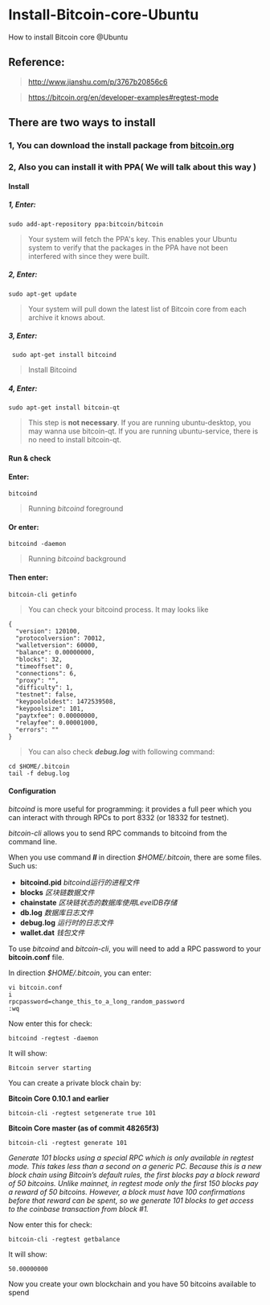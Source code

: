 # Install-Bitcoin-core-Ubuntu
How to install Bitcoin core @Ubuntu

## Reference:

> http://www.jianshu.com/p/3767b20856c6

> https://bitcoin.org/en/developer-examples#regtest-mode
            
## There are two ways to install
### 1, You can download the install package from [bitcoin.org](https://bitcoin.org/en/download)
### 2, Also you can install it with PPA( We will talk about this way )
#### Install
##### 1, Enter:

    sudo add-apt-repository ppa:bitcoin/bitcoin
> Your system will fetch the PPA's key. This enables your Ubuntu system to verify that the packages in the PPA have not been interfered with since they were built.


##### 2, Enter:

    sudo apt-get update  
> Your system will pull down the latest list of Bitcoin core from each archive it knows about.  

##### 3, Enter:
 
     sudo apt-get install bitcoind  
> Install Bitcoind  

##### 4, Enter:

    sudo apt-get install bitcoin-qt  
> This step is **not necessary**. If you are running ubuntu-desktop, you may wanna use bitcoin-qt. If you are running ubuntu-service, there is no need to install bitcoin-qt.  
#### Run & check

#### Enter:

    bitcoind
> Running *bitcoind* foreground

#### Or enter:

    bitcoind -daemon
> Running *bitcoind* background

#### Then enter:

    bitcoin-cli getinfo
> You can check your bitcoind process. It may looks like

    {
      "version": 120100,
      "protocolversion": 70012,
      "walletversion": 60000,
      "balance": 0.00000000,
      "blocks": 32,
      "timeoffset": 0,
      "connections": 6,
      "proxy": "",
      "difficulty": 1,
      "testnet": false,
      "keypoololdest": 1472539508,
      "keypoolsize": 101,
      "paytxfee": 0.00000000,
      "relayfee": 0.00001000,
      "errors": ""
    }
> You can also check ***debug.log*** with following command:

    cd $HOME/.bitcoin
    tail -f debug.log

#### Configuration

*bitcoind* is more useful for programming: it provides a full peer which you can interact with through RPCs to port 8332 (or 18332 for testnet).

*bitcoin-cli* allows you to send RPC commands to bitcoind from the command line.

When you use command ***ll*** in direction *$HOME/.bitcoin*, there are some files. Such us:

+ **bitcoind.pid**   *bitcoind运行的进程文件*
+ **blocks**   *区块链数据文件*
+ **chainstate**   *区块链状态的数据库使用LevelDB存储*
+ **db.log**   *数据库日志文件*
+ **debug.log**   *运行时的日志文件*
+ **wallet.dat**   *钱包文件*

To use *bitcoind* and *bitcoin-cli*, you will need to add a RPC password to your **bitcoin.conf** file.

In direction *$HOME/.bitcoin*, you can enter:

    vi bitcoin.conf
    i
    rpcpassword=change_this_to_a_long_random_password
    :wq

Now enter this for check:

    bitcoind -regtest -daemon

It will show:

    Bitcoin server starting

You can create a private block chain by:

**Bitcoin Core 0.10.1 and earlier**

    bitcoin-cli -regtest setgenerate true 101

**Bitcoin Core master (as of commit 48265f3)**

    bitcoin-cli -regtest generate 101

*Generate 101 blocks using a special RPC which is only available in regtest mode. This takes less than a second on a generic PC. Because this is a new block chain using Bitcoin’s default rules, the first blocks pay a block reward of 50 bitcoins. Unlike mainnet, in regtest mode only the first 150 blocks pay a reward of 50 bitcoins. However, a block must have 100 confirmations before that reward can be spent, so we generate 101 blocks to get access to the coinbase transaction from block #1.*

Now enter this for check:

    bitcoin-cli -regtest getbalance

It will show:

    50.00000000

Now you create your own blockchain and you have 50 bitcoins available to spend
